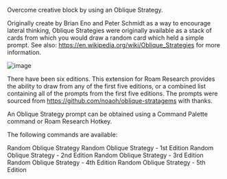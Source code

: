 Overcome creative block by using an Oblique Strategy. 

Originally create by Brian Eno and Peter Schmidt as a way to encourage lateral thinking, Oblique Strategies were originally available as a stack of cards from which you would draw a random card which held a simple prompt. See also: https://en.wikipedia.org/wiki/Oblique_Strategies for more information.

![image](https://github.com/mlava/oblique-strategies/assets/6857790/8d73b616-2bc1-49c4-89b0-f3755ed1a5a3)

There have been six editions. This extension for Roam Research provides the ability to draw from any of the first five editions, or a combined list containing all of the prompts from the first five editions. The prompts were sourced from https://github.com/noaoh/oblique-stratagems with thanks.

An Oblique Strategy prompt can be obtained using a Command Palette command or Roam Research Hotkey.

The following commands are available:

Random Oblique Strategy
Random Oblique Strategy - 1st Edition
Random Oblique Strategy - 2nd Edition
Random Oblique Strategy - 3rd Edition
Random Oblique Strategy - 4th Edition
Random Oblique Strategy - 5th Edition
